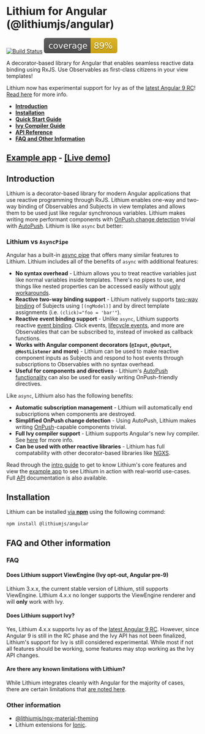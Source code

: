 <!-- markdownlint-disable MD024 MD031 --> 

# Lithium for Angular (@lithiumjs/angular)

[![Build Status](https://travis-ci.org/lVlyke/lithium-angular.svg?branch=master)](https://travis-ci.org/lVlyke/lithium-angular) [![Coverage](./coverage/coverage.svg)](./coverage/coverage.svg)

A decorator-based library for Angular that enables seamless reactive data binding using RxJS. Use Observables as first-class citizens in your view templates!

Lithium now has experimental support for Ivy as of the [latest Angular 9 RC](https://github.com/angular/angular/releases/tag/9.0.0-rc.12)! [Read here](#does-lithium-support-ivy) for more info.

* [**Introduction**](#introduction)
* [**Installation**](#installation)
* [**Quick Start Guide**](/docs/intro-guide.md)
* [**Ivy Compiler Guide**](/docs/aot-guide.md)
* [**API Reference**](/docs/api-reference.md)
* [**FAQ and Other Information**](#other-information)

## [Example app](https://github.com/lVlyke/lithium-angular-example-app) - [[Live demo]](https://lvlyke.github.io/lithium-angular-example-app)

## Introduction

Lithium is a decorator-based library for modern Angular applications that use reactive programming through RxJS. Lithium enables one-way and two-way binding of Observables and Subjects in view templates and allows them to be used just like regular synchronous variables. Lithium makes writing more performant components with [OnPush change detection](https://angular.io/api/core/ChangeDetectionStrategy) trivial with [AutoPush](/docs/intro-guide.md#autopush). Lithium is like ```async``` but better:

### Lithium vs ```AsyncPipe```

Angular has a built-in [async pipe](https://angular.io/api/common/AsyncPipe) that offers many similar features to Lithium. Lithium includes all of the benefits of ```async``` with additional features:

* **No syntax overhead** - Lithium allows you to treat reactive variables just like normal variables inside templates. There's no pipes to use, and things like nested properties can be accessed easily without [ugly workarounds](https://coryrylan.com/blog/angular-async-data-binding-with-ng-if-and-ng-else).
* **Reactive two-way binding support** - Lithium natively supports [two-way binding](https://angular.io/guide/template-syntax#two-way-binding---) of Subjects using ```[(ngModel)]``` and by direct template assignments (i.e. ```(click)="foo = 'bar'"```).
* **Reactive event binding support** - Unlike ```async```, Lithium supports reactive [event binding](https://angular.io/guide/template-syntax#event-binding). Click events, [lifecycle events](/docs/intro-guide.md#lifecycle-event-decorators), and more are Observables that can be subscribed to, instead of invoked as callback functions.
* **Works with Angular component decorators (```@Input```, ```@Output```, ```@HostListener``` and more)** - Lithium can be used to make reactive component inputs as Subjects and respond to host events through subscriptions to Observables with no syntax overhead.
* **Useful for components and directives** - Lithium's [AutoPush functionality](/docs/intro-guide.md#autopush) can also be used for easily writing OnPush-friendly directives.

Like ```async```, Lithium also has the following benefits:

* **Automatic subscription management** - Lithium will automatically end subscriptions when components are destroyed.
* **Simplified OnPush change detection** - Using AutoPush, Lithium makes writing [OnPush](https://angular.io/api/core/ChangeDetectionStrategy)-capable components trivial.
* **Full Ivy compiler support** - Lithium supports Angular's new Ivy compiler. See [here](/docs/aot-guide.md) for more info.
* **Can be used with other reactive libraries** - Lithium has full compatability with other decorator-based libraries like [NGXS](https://github.com/ngxs/store).

Read through the [intro guide](/docs/intro-guide.md) to get to know Lithium's core features and view the [example app](https://github.com/lVlyke/lithium-angular-example-app) to see Lithium in action with real-world use-cases. Full [API](/docs/api-reference.md) documentation is also available.

## Installation

Lithium can be installed [via **npm**](https://www.npmjs.com/package/@lithiumjs/angular) using the following command:

```bash
npm install @lithiumjs/angular
```

## FAQ and Other information

### FAQ

#### Does Lithium support ViewEngine (Ivy opt-out, Angular pre-9)

Lithium 3.x.x, the current stable version of Lithium, still supports ViewEngine. Lithium 4.x.x no longer supports the ViewEngine renderer and will **only** work with Ivy.

#### Does Lithium support Ivy?

Yes, Lithium 4.x.x supports Ivy as of the [latest Angular 9 RC](https://github.com/angular/angular/releases/tag/9.0.0-rc.12). However, since Angular 9 is still in the RC phase and the Ivy API has not been finalized, Lithium's support for Ivy is still considered experimental. While most if not all features should be working, some features may stop working as the Ivy API changes.

#### Are there any known limitations with Lithium?

While Lithium integrates cleanly with Angular for the majority of cases, there are certain limitations that [are noted here](/docs/limitations.md).

### Other information

* [@lithiumjs/ngx-material-theming](https://github.com/lVlyke/lithium-ngx-material-theming)
* Lithium extensions for [Ionic](https://github.com/lVlyke/lithium-ionic).